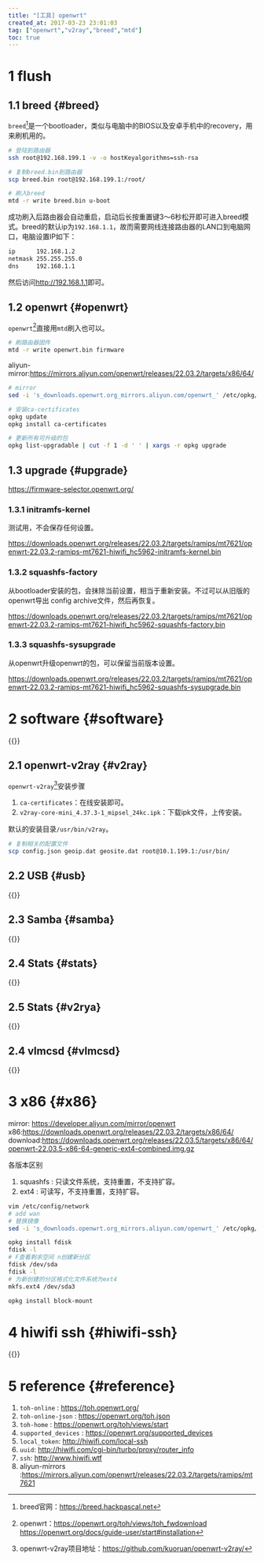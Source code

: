 ```yaml
---
title: "[工具] openwrt"
created_at: 2017-03-23 23:01:03
tag: ["openwrt","v2ray","breed","mtd"]
toc: true
---
```


# 1 flush

## 1.1 breed {#breed}

`breed`[^breed]是一个bootloader，类似与电脑中的BIOS以及安卓手机中的recovery，用来刷机用的。

```sh
# 登陆到路由器
ssh root@192.168.199.1 -v -o hostKeyalgorithms=ssh-rsa

# 复制breed.bin到路由器
scp breed.bin root@192.168.199.1:/root/

# 刷入breed
mtd -r write breed.bin u-boot
```

成功刷入后路由器会自动重启，启动后长按重置键3～6秒松开即可进入breed模式。breed的默认ip为`192.168.1.1`，故而需要网线连接路由器的LAN口到电脑网口，电脑设置IP如下：
```sh
ip      192.168.1.2
netmask 255.255.255.0
dns     192.168.1.1
```
然后访问<http://192.168.1.1>即可。

## 1.2 openwrt {#openwrt}

`openwrt`[^openwrt]直接用`mtd`刷入也可以。

```sh
# 刷路由器固件
mtd -r write openwrt.bin firmware
```

aliyun-mirror:<https://mirrors.aliyun.com/openwrt/releases/22.03.2/targets/x86/64/>
```bash
# mirror
sed -i 's_downloads.openwrt.org_mirrors.aliyun.com/openwrt_' /etc/opkg/distfeeds.conf

# 安装ca-certificates
opkg update
opkg install ca-certificates

# 更新所有可升级的包
opkg list-upgradable | cut -f 1 -d ' ' | xargs -r opkg upgrade
```

## 1.3 upgrade {#upgrade}

<https://firmware-selector.openwrt.org/>

### 1.3.1 initramfs-kernel

测试用，不会保存任何设置。

<https://downloads.openwrt.org/releases/22.03.2/targets/ramips/mt7621/openwrt-22.03.2-ramips-mt7621-hiwifi_hc5962-initramfs-kernel.bin>

### 1.3.2 squashfs-factory

从bootloader安装的包，会抹除当前设置，相当于重新安装。不过可以从旧版的openwrt导出 config archive文件，然后再恢复。

<https://downloads.openwrt.org/releases/22.03.2/targets/ramips/mt7621/openwrt-22.03.2-ramips-mt7621-hiwifi_hc5962-squashfs-factory.bin>

### 1.3.3 squashfs-sysupgrade

从openwrt升级openwrt的包，可以保留当前版本设置。

<https://downloads.openwrt.org/releases/22.03.2/targets/ramips/mt7621/openwrt-22.03.2-ramips-mt7621-hiwifi_hc5962-squashfs-sysupgrade.bin>

# 2 software {#software}

{{<highlight-file path="config/network" lang="sh">}}

## 2.1 openwrt-v2ray {#v2ray}

`openwrt-v2ray`[^openwrt-v2ray]安装步骤
1. `ca-certificates`：在线安装即可。
2. `v2ray-core-mini_4.37.3-1_mipsel_24kc.ipk`：下载ipk文件，上传安装。

默认的安装目录`/usr/bin/v2ray`。
```sh
# 复制相关的配置文件
scp config.json geoip.dat geosite.dat root@10.1.199.1:/usr/bin/
```

## 2.2 USB {#usb}

{{<highlight-file path="usb.sh" lang="sh">}}


## 2.3 Samba {#samba}

{{<highlight-file path="samba.sh" lang="sh">}}

## 2.4 Stats {#stats}

{{<highlight-file path="stats.sh" lang="sh">}}

## 2.5 Stats {#v2rya}

{{<highlight-file path="v2rya.sh" lang="sh">}}

## 2.4 vlmcsd {#vlmcsd}

{{<highlight-file path="vlmcsd.sh" lang="sh">}}

# 3 x86 {#x86}

mirror: <https://developer.aliyun.com/mirror/openwrt>
x86:<https://downloads.openwrt.org/releases/22.03.2/targets/x86/64/>
download:<https://downloads.openwrt.org/releases/22.03.5/targets/x86/64/openwrt-22.03.5-x86-64-generic-ext4-combined.img.gz>

各版本区别
1. squashfs : 只读文件系统，支持重置，不支持扩容。
2. ext4 : 可读写，不支持重置，支持扩容。

```sh
vim /etc/config/network
# add wan
# 替换镜像
sed -i 's_downloads.openwrt.org_mirrors.aliyun.com/openwrt_' /etc/opkg/distfeeds.conf

opkg install fdisk
fdisk -l
# F查看剩余空间 n创建新分区
fdisk /dev/sda
fdisk -l
# 为新创建的分区格式化文件系统为ext4
mkfs.ext4 /dev/sda3

opkg install block-mount

```

# 4 hiwifi ssh {#hiwifi-ssh}

{{<inline-html path="hiwifi/ssh.html">}}

# 5 reference {#reference}

1. `toh-online` : <https://toh.openwrt.org/>
2. `toh-online-json` : <https://openwrt.org/toh.json>
3. `toh-home` : <https://openwrt.org/toh/views/start>
4. `supported_devices` : <https://openwrt.org/supported_devices>
5. `local_token`: <http://hiwifi.com/local-ssh>
6. `uuid`: <http://hiwifi.com/cgi-bin/turbo/proxy/router_info>
7. `ssh`: <http://www.hiwifi.wtf>
8. aliyun-mirrors :<https://mirrors.aliyun.com/openwrt/releases/22.03.2/targets/ramips/mt7621>


[^breed]:breed官网：<https://breed.hackpascal.net>
[^openwrt]:openwrt：<https://openwrt.org/toh/views/toh_fwdownload> <https://openwrt.org/docs/guide-user/start#installation>
[^openwrt-v2ray]:openwrt-v2ray项目地址：<https://github.com/kuoruan/openwrt-v2ray/>


